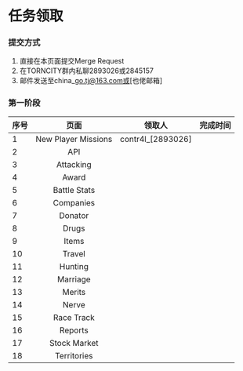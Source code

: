 # 任务领取

### 提交方式

1. 直接在本页面提交Merge Request
2. 在TORNCITY群内私聊2893026或2845157
3. 邮件发送至china\_go.tj@163.com或\[也佬邮箱]

### 第一阶段

<table><thead><tr><th data-type="number">序号</th><th align="center">页面</th><th>领取人</th><th align="center">完成时间</th></tr></thead><tbody><tr><td>1</td><td align="center">New Player Missions</td><td>contr4l_[2893026]</td><td align="center"></td></tr><tr><td>2</td><td align="center"> API</td><td></td><td align="center"></td></tr><tr><td>3</td><td align="center"> Attacking</td><td></td><td align="center"></td></tr><tr><td>4</td><td align="center"> Award</td><td></td><td align="center"></td></tr><tr><td>5</td><td align="center"> Battle Stats</td><td></td><td align="center"></td></tr><tr><td>6</td><td align="center"> Companies</td><td></td><td align="center"></td></tr><tr><td>7</td><td align="center"> Donator</td><td></td><td align="center"></td></tr><tr><td>8</td><td align="center"> Drugs</td><td></td><td align="center"></td></tr><tr><td>9</td><td align="center"> Items</td><td></td><td align="center"></td></tr><tr><td>10</td><td align="center"> Travel</td><td></td><td align="center"></td></tr><tr><td>11</td><td align="center"> Hunting</td><td></td><td align="center"></td></tr><tr><td>12</td><td align="center"> Marriage</td><td></td><td align="center"></td></tr><tr><td>13</td><td align="center"> Merits</td><td></td><td align="center"></td></tr><tr><td>14</td><td align="center"> Nerve</td><td></td><td align="center"></td></tr><tr><td>15</td><td align="center"> Race Track</td><td></td><td align="center"></td></tr><tr><td>16</td><td align="center"> Reports</td><td></td><td align="center"></td></tr><tr><td>17</td><td align="center"> Stock Market</td><td></td><td align="center"></td></tr><tr><td>18</td><td align="center"> Territories</td><td></td><td align="center"></td></tr></tbody></table>
